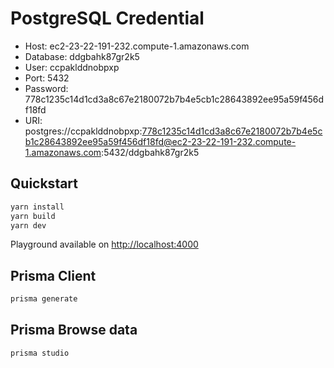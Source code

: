 # PostgreSQL Credential
- Host: ec2-23-22-191-232.compute-1.amazonaws.com
- Database: ddgbahk87gr2k5
- User: ccpaklddnobpxp
- Port: 5432
- Password: 778c1235c14d1cd3a8c67e2180072b7b4e5cb1c28643892ee95a59f456df18fd
- URI: postgres://ccpaklddnobpxp:778c1235c14d1cd3a8c67e2180072b7b4e5cb1c28643892ee95a59f456df18fd@ec2-23-22-191-232.compute-1.amazonaws.com:5432/ddgbahk87gr2k5

## Quickstart
```bash
yarn install
yarn build
yarn dev
```

Playground available on [http://localhost:4000](http://localhost:4000)

## Prisma Client
```bash
prisma generate
```

## Prisma Browse data
```bash
prisma studio
```